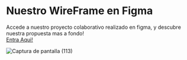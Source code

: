   # Nuestro WireFrame en Figma  

Accede a nuestro proyecto colaborativo realizado en figma, y descubre nuestra propuesta mas a fondo!  
[Entra Aqui!](https://www.figma.com/file/mQe6Zvcn3IKpp5753jdoDo/WireFrame-Sprint-01-DH?type=design&node-id=0%3A1&mode=design&t=ulDNN8UalFfke9XA-1)  


![Captura de pantalla (113)](https://github.com/BarrierHT/grupo_1_DigitalGaming/assets/114126710/28c19875-d94d-427f-85d4-a8ddf149ff60)
